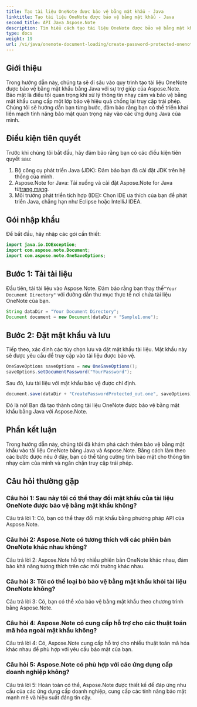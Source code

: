 ```yaml
---
title: Tạo tài liệu OneNote được bảo vệ bằng mật khẩu - Java
linktitle: Tạo tài liệu OneNote được bảo vệ bằng mật khẩu - Java
second_title: API Java Aspose.Note
description: Tìm hiểu cách tạo tài liệu OneNote được bảo vệ bằng mật khẩu trong Java bằng Aspose.Note. Tăng cường bảo mật bằng cách làm theo hướng dẫn từng bước.
type: docs
weight: 19
url: /vi/java/onenote-document-loading/create-password-protected-onenote/
---
```

## Giới thiệu

Trong hướng dẫn này, chúng ta sẽ đi sâu vào quy trình tạo tài liệu OneNote được bảo vệ bằng mật khẩu bằng Java với sự trợ giúp của Aspose.Note. Bảo mật là điều tối quan trọng khi xử lý thông tin nhạy cảm và bảo vệ bằng mật khẩu cung cấp một lớp bảo vệ hiệu quả chống lại truy cập trái phép. Chúng tôi sẽ hướng dẫn bạn từng bước, đảm bảo rằng bạn có thể triển khai liền mạch tính năng bảo mật quan trọng này vào các ứng dụng Java của mình.

## Điều kiện tiên quyết

Trước khi chúng tôi bắt đầu, hãy đảm bảo rằng bạn có các điều kiện tiên quyết sau:

1. Bộ công cụ phát triển Java (JDK): Đảm bảo bạn đã cài đặt JDK trên hệ thống của mình.
2. Aspose.Note for Java: Tải xuống và cài đặt Aspose.Note for Java từ[trang mạng](https://releases.aspose.com/note/java/).
3. Môi trường phát triển tích hợp (IDE): Chọn IDE ưa thích của bạn để phát triển Java, chẳng hạn như Eclipse hoặc IntelliJ IDEA.

## Gói nhập khẩu

Để bắt đầu, hãy nhập các gói cần thiết:

```java
import java.io.IOException;
import com.aspose.note.Document;
import com.aspose.note.OneSaveOptions;
```

## Bước 1: Tải tài liệu

 Đầu tiên, tải tài liệu vào Aspose.Note. Đảm bảo rằng bạn thay thế`"Your Document Directory"` với đường dẫn thư mục thực tế nơi chứa tài liệu OneNote của bạn.

```java
String dataDir = "Your Document Directory";
Document document = new Document(dataDir + "Sample1.one");
```

## Bước 2: Đặt mật khẩu và lưu

Tiếp theo, xác định các tùy chọn lưu và đặt mật khẩu tài liệu. Mật khẩu này sẽ được yêu cầu để truy cập vào tài liệu được bảo vệ.

```java
OneSaveOptions saveOptions = new OneSaveOptions();
saveOptions.setDocumentPassword("YourPassword");
```

Sau đó, lưu tài liệu với mật khẩu bảo vệ được chỉ định.

```java
document.save(dataDir + "CreatePasswordProtected_out.one", saveOptions);
```

Đó là nó! Bạn đã tạo thành công tài liệu OneNote được bảo vệ bằng mật khẩu bằng Java với Aspose.Note.

## Phần kết luận

Trong hướng dẫn này, chúng tôi đã khám phá cách thêm bảo vệ bằng mật khẩu vào tài liệu OneNote bằng Java và Aspose.Note. Bằng cách làm theo các bước được nêu ở đây, bạn có thể tăng cường tính bảo mật cho thông tin nhạy cảm của mình và ngăn chặn truy cập trái phép.

## Câu hỏi thường gặp

### Câu hỏi 1: Sau này tôi có thể thay đổi mật khẩu của tài liệu OneNote được bảo vệ bằng mật khẩu không?

Câu trả lời 1: Có, bạn có thể thay đổi mật khẩu bằng phương pháp API của Aspose.Note.

### Câu hỏi 2: Aspose.Note có tương thích với các phiên bản OneNote khác nhau không?

Câu trả lời 2: Aspose.Note hỗ trợ nhiều phiên bản OneNote khác nhau, đảm bảo khả năng tương thích trên các môi trường khác nhau.

### Câu hỏi 3: Tôi có thể loại bỏ bảo vệ bằng mật khẩu khỏi tài liệu OneNote không?

Câu trả lời 3: Có, bạn có thể xóa bảo vệ bằng mật khẩu theo chương trình bằng Aspose.Note.

### Câu hỏi 4: Aspose.Note có cung cấp hỗ trợ cho các thuật toán mã hóa ngoài mật khẩu không?

Câu trả lời 4: Có, Aspose.Note cung cấp hỗ trợ cho nhiều thuật toán mã hóa khác nhau để phù hợp với yêu cầu bảo mật của bạn.

### Câu hỏi 5: Aspose.Note có phù hợp với các ứng dụng cấp doanh nghiệp không?

Câu trả lời 5: Hoàn toàn có thể, Aspose.Note được thiết kế để đáp ứng nhu cầu của các ứng dụng cấp doanh nghiệp, cung cấp các tính năng bảo mật mạnh mẽ và hiệu suất đáng tin cậy.